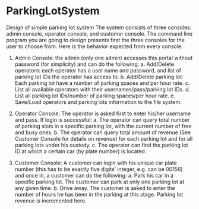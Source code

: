 # ParkingLotSystem
Design of simple parking lot system
The system consists of three consoles: admin console, operator console, and customer console. The command line program you are going to design presents first the three consoles for the user to choose from. Here is the behavior expected from every console:

1. Admin Console: the admin (only one admin) accesses this portal without password (for simplicity) and can do the following:
a. Add/Delete operators: each operator has a user name and password, and list of parking lot IDs the operator has access to.
b. Add/Delete parking lot: Each parking lot have a number of parking spaces and per hour rate.
c. List all available operators with their usernames/pass/parking lot IDs.
d. List all parking lot IDs/number of parking spaces/per hour rate.
e. Save/Load operators and parking lots information to the file system.

2. Operator Console: The operator is asked first to enter his/her username and pass. If login is successful:
a. The operator can query total number of parking slots in a specific parking lot, with the current number of free and busy ones.
b. The operator can query total amount of revenue (See Customer Console for details on revenue) for each parking lot and for all parking lots under his custody.
c. The operator can find the parking lot ID at which a certain car (by plate number) is located.

3. Customer Console: A customer can login with his unique car plate number (this has to be exactly five digits’ integer, e.g. can be 00156) and once in, a customer can do the following:
a. Park his car in a specific parking lot. The customer can park at only one parking lot at any given time.
b. Drive away. The customer is asked to enter the number of hours he has been in the parking at this stage. Parking lot revenue is incremented here.
